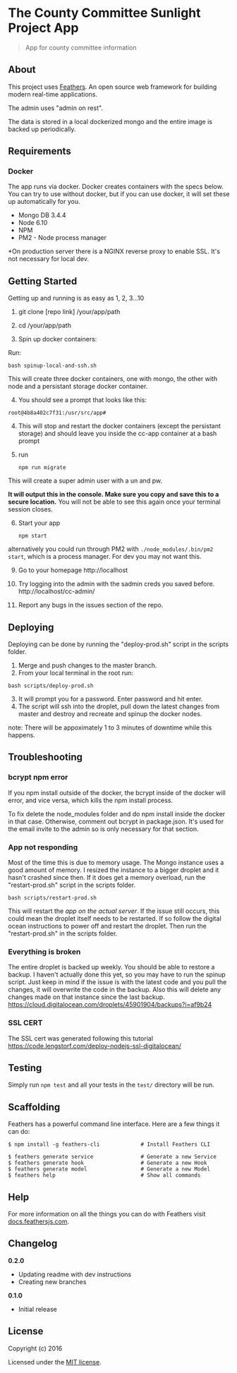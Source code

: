 # The County Committee Sunlight Project App

> App for county committee information

## About

This project uses [Feathers](http://feathersjs.com). An open source web framework for building modern real-time applications.

The admin uses "admin on rest". 

The data is stored in a local dockerized mongo and the entire image is backed up periodically.

## Requirements

### Docker
The app runs via docker. Docker creates containers
with the specs below. You can try to use without docker, but
 if you can use docker, it will set these
up automatically for you.

- Mongo DB  3.4.4  
- Node 6.10  
- NPM  
- PM2 - Node process manager  

*On production server there is a NGINX reverse proxy to enable SSL. It's not necessary for local dev.


## Getting Started
Getting up and running is as easy as 1, 2, 3...10

1. git clone [repo link] /your/app/path

2. cd /your/app/path

3. Spin up docker containers:

Run: 
```
bash spinup-local-and-ssh.sh
```

This will create three docker containers, one with mongo, the other with node and a persistant storage docker container. 

4. You should see a prompt that looks like this:
```
root@4b8a402c7f31:/usr/src/app#
```


4. This will stop and restart the docker containers (except the persistant storage) and should leave you inside the cc-app container at a bash prompt



5. run 

	```
	npm run migrate
	```

This will create a super admin user with
a un and pw. 

**It will output this in the console. Make sure you copy and save this to a secure location.** You will not be able to see this again once your terminal session closes. 

6. Start your app
    
    ```
    npm start
    ```


alternatively you could run through PM2 with ``` ./node_modules/.bin/pm2 start ```, which is a process manager. For dev you may not want this.


9. Go to your homepage
http://localhost

10. Try logging into the admin with the sadmin creds you saved before. 
http://localhost/cc-admin/

11. Report any bugs in the issues section of the repo.


## Deploying
Deploying can be done by running the "deploy-prod.sh" script in the scripts folder. 

1. Merge and push changes to the master branch.
2. From your local terminal in the root run:
```
bash scripts/deploy-prod.sh
```
3. It will prompt you for a password. Enter password and hit enter.
4. The script will ssh into the droplet, pull down the latest changes from master and destroy and recreate and spinup the docker nodes. 

note: There will be appoximately 1 to 3 minutes of downtime while this happens.

## Troubleshooting

### bcrypt npm error
If you npm install outside of the docker, the bcrypt inside of the docker will error, and vice versa, which kills the npm install process. 

To fix delete the node_modules folder and do npm install inside the docker in that case. Otherwise, comment out bcrypt in package.json. It's used for the email invite to the admin so is only necessary for that section.

### App not responding 
Most of the time this is due to memory usage. The Mongo instance uses a good amount of memory. I resized the instance to a bigger droplet and it hasn't crashed since then. If it does get a memory overload, run the "restart-prod.sh" script in the scripts folder.
```
bash scripts/restart-prod.sh

```

This will restart the *app on the actual server*. If the issue still occurs, this could mean the droplet itself needs to be restarted. If so follow the digital ocean instructions to power off and restart the droplet. Then run the "restart-prod.sh" in the scripts folder.

### Everything is broken
The entire droplet is backed up weekly. You should be able to restore a backup. I haven't actually done this yet, so you may have to run the spinup script. Just keep in mind if the issue is with the latest code and you pull the changes, it will overwrite the code in the backup. Also this will delete any changes made on that instance since the last backup.
https://cloud.digitalocean.com/droplets/45901904/backups?i=af9b24



### SSL CERT 

The SSL cert was generated following this tutorial
https://code.lengstorf.com/deploy-nodejs-ssl-digitalocean/



## Testing

Simply run `npm test` and all your tests in the `test/` directory will be run.

## Scaffolding

Feathers has a powerful command line interface. Here are a few things it can do:

```
$ npm install -g feathers-cli             # Install Feathers CLI

$ feathers generate service               # Generate a new Service
$ feathers generate hook                  # Generate a new Hook
$ feathers generate model                 # Generate a new Model
$ feathers help                           # Show all commands
```

## Help

For more information on all the things you can do with Feathers visit [docs.feathersjs.com](http://docs.feathersjs.com).

## Changelog

__0.2.0__
- Updating readme with dev instructions
- Creating new branches

__0.1.0__

- Initial release

## License

Copyright (c) 2016

Licensed under the [MIT license](LICENSE).
